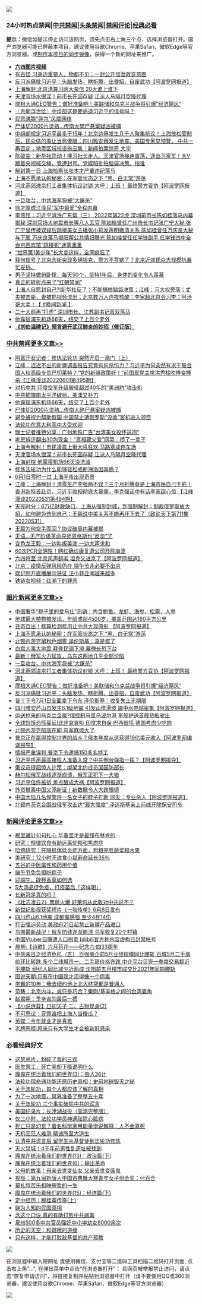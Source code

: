 ![](https://raw.githubusercontent.com/jsvpn/jsproxy/dev/64photo/fqnews-qr.jpg)

<div id="tt">
<h3>24小时热点禁闻|<a href="#%E4%B8%AD%E5%85%B1%E7%A6%81%E9%97%BB%E6%9B%B4%E5%A4%9A%E6%96%87%E7%AB%A0">中共禁闻</a>|<a href="#%E5%9B%BE%E7%89%87%E6%96%B0%E9%97%BB%E6%9B%B4%E5%A4%9A%E6%96%87%E7%AB%A0">头条禁闻</a>|<a href="#%E6%96%B0%E9%97%BB%E8%AF%84%E8%AE%BA%E6%9B%B4%E5%A4%9A%E6%96%87%E7%AB%A0">禁闻评论|<a href="#%E5%BF%85%E7%9C%8B%E7%BB%8F%E5%85%B8%E5%A5%BD%E6%96%87">经典必看</a></h3>
<div><b>提示：</b>微信如提示停止访问该网页，须先点击右上角三个点，选择浏览器打开。国产浏览器可能已屏蔽本项目，建议使用谷歌Chrome、苹果Safari、微软Edge等官方浏览器。或<a href="%E5%88%B6%E4%BD%9Cgit%E7%A6%81%E9%97%BB%E9%95%9C%E5%83%8F.md">制作本项目的同步镜像</a>，获得一个新的网址来推广。</div>
<ul>
<li><b><a href="http://d2.v2rss.gq/64.mp4" target="_blank">六四图片视频</a></b></li>
<li><a href="/bannedvideo/20220601/1740312.md">有古怪 习身边重要人、物都不见；一封公开信泄政变意图</a></li>
<li><a href="/topimagenews/20220602/1740404.md">反习派痛批习近平：头脑发热，瞎折腾，出昏招，自废武功【阿波罗网报道】</a></li>
<li><a href="/cnnews/20220602/1740550.md">上海解封 北京清算习两大亲信 20大谁上谁下</a></li>
<li><a href="/cbnews/20220601/1740317.md">天津官场水很深！前市长死因存疑 江派人马隔月空降代理</a></li>
<li><a href="/topimagenews/20220602/1740416.md">摩根大通CEO警告：做好准备吧！美联储和乌克兰战争将引爆“经济飓风”</a></li>
<li><a href="/ssgc/20220602/1740652.md">〖兲朝浮世绘〗中组部这是要逼退习近平的信号吗？</a></li>
<li><a href="/renquan/20220602/1740535.md">民怨沸腾“辱包”风靡网络</a></li>
<li><a href="/cbnews/20220602/1740544.md">尸体切2000片烫熟…传南大碎尸悬案疑凶被捕</a></li>
<li><a href="/bannedvideo/20220602/1740667.md">中组部规定习近平最多干15年！北京边界发生几千人聚集抗议！上海放松管制后，民众做的事让当局傻眼；四川雅安再发生地震，美国专家早预警， 中共一再否定；地震区域核设施云集｜新闻拍案惊奇 大宇</a></li>
<li><a href="/bannedvideo/20220601/1740318.md">陈破空：新华社异动！捧习社长走人。天津官场接连震荡，逐出习家军！大V跟着央视喊交棒，竟遭封号。党媒暗批拍脑袋决策，指谁</a></li>
<li><a href="/cnnews/20220602/1740419.md">解封第一日 上海检察长张本才严重违纪落马</a></li>
<li><a href="/topimagenews/20220602/1740555.md">上海不愿承认的秘密：在军管状态之下 “黑、白无常”游荡</a></li>
<li><a href="/topimagenews/20220602/1740433.md">河北燕郊进京打工者集体抗议封锁 大呼：上班！ 最终警方妥协【阿波罗网报道】</a></li>
<li><a href="/topimagenews/20220602/1740434.md">一旦攻台，中共海军将被“大屠杀”</a></li>
<li><a href="/cnnews/20220602/1740519.md">徐才厚成江泽民“军中最爱”全程内幕</a></li>
<li><a href="/comments/20220602/1740443.md">李燕铭：习近平清洗广东帮（三） 2022年第22虎 深圳前市长陈如桂落马内幕揭秘 深圳官场大地震市长等八人丢官 陈如桂曾任广州市长书记张广宁大秘 张广宁曾传被双规后跳楼美女主播张小莉发声明撇清关系 陈如桂曾任万庆良大秘与下属 万庆良落马揭阳帮公共情妇曝光 陈如桂曾任任学锋副手 任学锋四中全会京西宾馆“跳楼死”迷雾重重</a></li>
<li><a href="/yule/20220602/1740482.md">“世界第1美少年”长大变这样，全网疯狂了</a></li>
<li><a href="/bannedvideo/20220602/1740546.md">释何信号？北京大街突现多辆坦克，警方不背锅了？北京近郊民众大规模抗暴忙妥协。</a></li>
<li><a href="/lifebaike/20220602/1740516.md">男子坚持做俯卧撑，每天50个，坚持1年后，身体的变化令人羡慕</a></li>
<li><a href="/bannedvideo/20220602/1740466.md">真正的转折点来了“红朝禁闻”</a></li>
<li><a href="/bannedvideo/20220602/1740423.md">上海人自愿封自己?!新华社反了：不能搞拍脑袋决策；江峰：习大权旁落；丈夫被击毙，妻被抓视频流出；北京数万人连夜核酸；李家超北京会习李；阿汤哥大卖！【 #晚间新闻 】</a></li>
<li><a href="/headline/20220601/1740389.md">二十大前再“打虎“ 深圳市长、江苏副书记双双落马</a></li>
<li><a href="/cbnews/20220602/1740592.md">他露宿浦东机场66天，结交了上百个老外</a></li>
<li><b><a href="/comments/20200207/1272816.md" target="_blank">《刘伯温碑记》预言避开武汉肺炎的妙招（修订版）</a></b></li>
</ul>
</div>

<div class="catlist">
<h3><a href="/cbnews/" target="_blank">中共禁闻</a><span><a href="/cbnews/" target="_blank" rel="nofollow">更多文章>></a></span></h3>
<ul>
<li><a href="/cbnews/20220602/1740720.md" target="_blank">阿富汗女记者：修炼法轮功 突然开启一扇门（上）</a></li>
<li><a href="/cbnews/20220602/1740675.md" target="_blank">江峰：迟迟不出的新疆调查报告究竟有何杀伤力？习近平为何突然有求于联合国人权高级专员巴切莱特？“党的新疆政策好！”前国民党主席洪秀柱吹捧变捧杀【江峰漫谈20220601第495期】</a></li>
<li><a href="/cbnews/20220602/1740643.md" target="_blank">对抗中共 印度空军升级服役超过40年的“美洲豹”攻击机</a></li>
<li><a href="/cbnews/20220602/1740593.md" target="_blank">中共插旗南太平洋破局，美澳又补刀</a></li>
<li><a href="/cbnews/20220602/1740592.md" target="_blank">他露宿浦东机场66天，结交了上百个老外</a></li>
<li><a href="/cbnews/20220602/1740544.md" target="_blank">尸体切2000片烫熟…传南大碎尸悬案疑凶被捕</a></li>
<li><a href="/cbnews/20220602/1740497.md" target="_blank">避免被视为帮助俄国 中国禁止遭俄罗斯“没收”客机进入领空</a></li>
<li><a href="/cbnews/20220601/1740305.md" target="_blank">法轮功在意大利高中大受欢迎</a></li>
<li><a href="/cbnews/20220601/1740342.md" target="_blank">瑞士记者推特分享：广州地铁广告“台湾美女投怀送抱”</a></li>
<li><a href="/cbnews/20220601/1740324.md" target="_blank">老房拆迁翻出30包现金！“真相藏父爱”网哭：攒了一辈子</a></li>
<li><a href="/cbnews/20220601/1740323.md" target="_blank">上海今解封！市民凌晨上街大吼狂欢 马路塞成停车场</a></li>
<li><a href="/cbnews/20220601/1740317.md" target="_blank">天津官场水很深！前市长死因存疑 江派人马隔月空降代理</a></li>
<li><a href="/cbnews/20220601/1740291.md" target="_blank">上海封控 他露宿机场66天没洗澡</a></li>
<li><a href="/cbnews/20220601/1740227.md" target="_blank">修炼法轮功为什么能够轻松戒断海洛因毒瘾？</a></li>
<li><a href="/cbnews/20220601/1740200.md" target="_blank">6月1日零时一过 上海半夜出现奇景</a></li>
<li><a href="/cbnews/20220601/1740181.md" target="_blank">江峰：上海解封！清零生产李强两不误？三个月折腾竟是上海市民自己干的！香港新特首赴京，习近平败相彻底大暴露，李克强话中有话李家超心惊 【江峰漫谈20220531第494期】</a></li>
<li><a href="/cbnews/20220601/1740134.md" target="_blank">天亮时分：6万亿财政缺口，上海从强制封城，到强制解封；制裁俄罗斯放大招，如何避免伤到自己；王毅说中美关系不能再坏下去了（政论天下第711集 20220531）</a></li>
<li><a href="/cbnews/20220601/1740117.md" target="_blank">王毅为何空手而回？协议破局内幕被揭</a></li>
<li><a href="/cbnews/20220601/1740116.md" target="_blank">无语…无产阶级革命导师恩格斯也“反华”了</a></li>
<li><a href="/cbnews/20220601/1740034.md" target="_blank">变色龙王毅：一边叫板美澳 一边大声求和</a></li>
<li><a href="/cbnews/20220601/1740014.md" target="_blank">60次PCR全阴性！网红确诊康复遭公司开除崩溃</a></li>
<li><a href="/cbnews/20220601/1739973.md" target="_blank">六四将至 北京风声鹤唳 坦克又进京了【阿波罗网报道】</a></li>
<li><a href="/cbnews/20220601/1739953.md" target="_blank">北京：疫情反弹风险仍在 端午节非必要不出京</a></li>
<li><a href="/cbnews/20220601/1739930.md" target="_blank">娱记怒开直播展示铁证 汪小菲丑闻越来越多</a></li>
<li><a href="/cbnews/20220531/1739759.md" target="_blank">铁链女视频：红潮下的罪恶</a></li>

</ul>
</div>
<div class="catlist">
<h3><a href="/topimagenews/" target="_blank">图片新闻</a><span><a href="/topimagenews/" target="_blank" rel="nofollow">更多文章>></a></span></h3>
<ul>
<li><a href="/topimagenews/20220602/1740747.md" target="_blank">中国奢华“粽子里的爱马仕”热销：内含鲍鱼、龙虾、海参、松露、人参</a></li>
<li><a href="/topimagenews/20220602/1740684.md" target="_blank">地球最大植物被发现，年龄或超4500岁，覆盖范围达180平方公里</a></li>
<li><a href="/topimagenews/20220602/1740683.md" target="_blank">丑态百出！核算检测费用让中共大现原形 【阿波罗网报道】</a></li>
<li><a href="/topimagenews/20220602/1740555.md" target="_blank">上海不愿承认的秘密：在军管状态之下 “黑、白无常”游荡</a></li>
<li><a href="/topimagenews/20220602/1740487.md" target="_blank">北顿内茨克窜粉色烟雾 泽伦斯基：真是疯了</a></li>
<li><a href="/topimagenews/20220602/1740436.md" target="_blank">白宫人事大地震 拜登民调下滑 幕僚长恐下台</a></li>
<li><a href="/topimagenews/20220602/1740435.md" target="_blank">最新！俄军火力猛攻，乌东这两地几乎全部沦陷</a></li>
<li><a href="/topimagenews/20220602/1740434.md" target="_blank">一旦攻台，中共海军将被“大屠杀”</a></li>
<li><a href="/topimagenews/20220602/1740433.md" target="_blank">河北燕郊进京打工者集体抗议封锁 大呼：上班！ 最终警方妥协【阿波罗网报道】</a></li>
<li><a href="/topimagenews/20220602/1740416.md" target="_blank">摩根大通CEO警告：做好准备吧！美联储和乌克兰战争将引爆“经济飓风”</a></li>
<li><a href="/topimagenews/20220602/1740404.md" target="_blank">反习派痛批习近平：头脑发热，瞎折腾，出昏招，自废武功【阿波罗网报道】</a></li>
<li><a href="/topimagenews/20220601/1740316.md" target="_blank">普丁下令7月1日全面拿下乌东 泽伦斯基：收复失土无期限</a></li>
<li><a href="/topimagenews/20220601/1740315.md" target="_blank">四川雅安芦山县发生6.1级地震 引发山体滑坡 震中水电站密集【阿波罗网报道】</a></li>
<li><a href="/topimagenews/20220601/1740289.md" target="_blank">运送抢来的乌克兰金属?俄控制马里乌波尔港 军舰护送首艘货船驶出</a></li>
<li><a href="/topimagenews/20220601/1740283.md" target="_blank">全球饥饿恐慌蔓延!北非哀哀叫 印度求自保 巴西很慌 德国考虑少吃肉</a></li>
<li><a href="/topimagenews/20220601/1740232.md" target="_blank">北顿内茨克陷落在即 乌军麻烦大了</a></li>
<li><a href="/topimagenews/20220601/1740208.md" target="_blank">普京正在赢得控制世界的战斗？俄本年度从​​这获得19亿美元收入【阿波罗网编译报导】</a></li>
<li><a href="/topimagenews/20220601/1740199.md" target="_blank">情报严重误判 普京下令逮捕150多名特工</a></li>
<li><a href="/topimagenews/20220601/1740198.md" target="_blank">习近平呼声最高接班人准备入常？中共倒台弹指一挥？【阿波罗网报导】</a></li>
<li><a href="/topimagenews/20220601/1740176.md" target="_blank">俄议员提超惊人计策：绑架北约成员国国防部长</a></li>
<li><a href="/topimagenews/20220601/1740136.md" target="_blank">赫尔松俄军战线逐渐崩溃，俄军正犯下一大错</a></li>
<li><a href="/topimagenews/20220601/1740101.md" target="_blank">习近平信件被拆 差点酿成大祸【阿波罗网报道】</a></li>
<li><a href="/topimagenews/20220601/1740048.md" target="_blank">外资撤离中国又添新证！新数据令人大跌眼镜</a></li>
<li><a href="/topimagenews/20220601/1739961.md" target="_blank">中国大陆几名悍警将一名女子的脖子拧断 网友：专业杀人【阿波罗网报道】</a></li>
<li><a href="/topimagenews/20220601/1739952.md" target="_blank">北顿内茨克合围战俄军攻击达“最大强度” 泽连斯基亲上前线开除保安司令</a></li>

</ul>
</div>
<div class="catlist">
<h3><a href="/comments/" target="_blank">新闻评论</a><span><a href="/comments/" target="_blank" rel="nofollow">更多文章>></a></span></h3>
<ul>
<li><a href="/comments/20220602/1740758.md" target="_blank">棉里藏针句句扎心 华春莹才是最懂布林肯的</a></li>
<li><a href="/comments/20220602/1740750.md" target="_blank">研究：规律饮食有助远离忧郁和焦虑症</a></li>
<li><a href="/comments/20220602/1740737.md" target="_blank">哈佛研究：在降机体低炎症方面，粗粮完胜蔬菜和水果</a></li>
<li><a href="/comments/20220602/1740736.md" target="_blank">美研究：12小时不进食小鼠寿命延长35％</a></li>
<li><a href="/comments/20220602/1740735.md" target="_blank">五谷的中医属性和药用价值</a></li>
<li><a href="/comments/20220602/1740734.md" target="_blank">端午节免负担吃粽子</a></li>
<li><a href="/comments/20220602/1740733.md" target="_blank">迎端午，辟秽香草如何选</a></li>
<li><a href="/comments/20220602/1740732.md" target="_blank">5大汤品促免疫，打疫苗后「这样喝」</a></li>
<li><a href="/comments/20220602/1740731.md" target="_blank">长新冠是真的吗？</a></li>
<li><a href="/comments/20220602/1740695.md" target="_blank">《壮志凌云2》票房火爆 好莱坞从此敢对中共说不？</a></li>
<li><a href="/comments/20220602/1740694.md" target="_blank">新世纪影视获奖短片《一张传单》6月8日发布</a></li>
<li><a href="/comments/20220602/1740682.md" target="_blank">四川芦山6.1地震 成都震感强 至少4死14伤</a></li>
<li><a href="/comments/20220602/1740666.md" target="_blank">打击强迫劳动 美政府21日起禁止新疆产品进口</a></li>
<li><a href="/comments/20220602/1740665.md" target="_blank">乌南最新战况！俄军防线逐渐崩溃 乌军收复20个村镇</a></li>
<li><a href="/comments/20220602/1740664.md" target="_blank">中国Vtuber自曝遭人口拐卖 bilibili官方称内容虚构已封禁帐号</a></li>
<li><a href="/comments/20220602/1740644.md" target="_blank">晨柳:【诗歌】六月苕花——纪念六·四33周年</a></li>
<li><a href="/comments/20220602/1740640.md" target="_blank">中共末日之经济危机（五） 百强房企前5月业绩规模同比腰斩 百城5月二手房价环比转跌 多个二线城市一、二手房价格齐跌 中介平台贝壳一季度交易额近乎腰斩 经纪人同比减少近两成 沈阳前五月楼市成交比2021年同期腰斩</a></li>
<li><a href="/comments/20220602/1740635.md" target="_blank">图说天朝:只有在中国我才活得像一个病毒</a></li>
<li><a href="/comments/20220602/1740634.md" target="_blank">学霸的10年：我去纽约他上北大终究都是普通人</a></li>
<li><a href="/comments/20220602/1740623.md" target="_blank">范畴：北京内斗，或只是巧合？秦刚/基辛格之间的台湾眉角</a></li>
<li><a href="/comments/20220602/1740622.md" target="_blank">赵君朔：季辛吉的最后一搏</a></li>
<li><a href="/comments/20220602/1740618.md" target="_blank">【小说连载】日初天子 二、古物现身(2)</a></li>
<li><a href="/comments/20220602/1740614.md" target="_blank">不可思议：究竟谁把上海人当傻瓜？</a></li>
<li><a href="/comments/20220602/1740613.md" target="_blank">英媒：今年就业才是真难</a></li>
<li><a href="/comments/20220602/1740612.md" target="_blank">老牌恶棍:原来只有大学生才会被新冠感染</a></li>

</ul>
</div>

<div class="catlist">
<h3>必看经典好文</h3>
<ul>
<li><a href="/yule/20210123/1473216.md" target="_blank">这禁忌片，粉碎了我的三观</a></li>
<li><a href="/sohnews/20150904/445868.md" target="_blank">医生罢工，死亡率却下降说明什么</a></li>
<li><a href="/topimagenews/20180521/945342.md" target="_blank">魔鬼在统治着我们的世界(3)：毁人36计</a></li>
<li><a href="/tculture/20121025/73069.md" target="_blank">法轮功宿命通功能还原历史真相：史前地球毁灭之秘</a></li>
<li><a href="/topimagenews/20161125/619230.md" target="_blank">关于法轮功，每个人都应该了解的真相</a></li>
<li><a href="/cbnews/20200309/948043.md" target="_blank">为了一次地震，冥界准备了整整五十年</a></li>
<li><a href="/cbnews/20200703/1354907.md" target="_blank">关于法轮功 三个事实破除中共的谎言</a></li>
<li><a href="/cbnews/20211009/1635583.md" target="_blank">美国纪录片：长津湖战役（高清完整版）</a></li>
<li><a href="/health/20170626/780270.md" target="_blank">仅三小时，法轮功学员神通祛除心脏病</a></li>
<li><a href="/comments/20200704/1355375.md" target="_blank">死亡只是幻觉？着名科学家用能量学说解释：人不会真死</a></li>
<li><a href="/comments/20210302/1496716.md" target="_blank">天机茫茫人难测 精诚所至大道生</a></li>
<li><a href="/cbnews/20210723/1592176.md" target="_blank">认清中共谎言后 留学生从基督徒到法轮功修炼</a></li>
<li><a href="/ccpdope/20181219/1049286.md" target="_blank">天火焚城！4千年前男性乱遗址被找到</a></li>
<li><a href="/topimagenews/20180602/951960.md" target="_blank">魔鬼在统治着我们的世界(13)：政治篇(下)</a></li>
<li><a href="/topimagenews/20180524/947358.md" target="_blank">魔鬼在统治着我们的世界(6)：输出革命</a></li>
<li><a href="/cbnews/20210507/1541162.md" target="_blank">父母的故事：母亲去世变仙女 父亲去世变饿鬼</a></li>
<li><a href="/comments/20220518/1734456.md" target="_blank">视频：第九届新唐人中国古典舞大赛青年女子组金奖：付百合</a></li>
<li><a href="/tculture/20211006/1633976.md" target="_blank">莫扎特苦乐相映短暂的一生</a></li>
<li><a href="/topimagenews/20180610/955499.md" target="_blank">魔鬼在统治着我们的世界(15)：经济篇(下)</a></li>
<li><a href="/tculture/xiulian/20151104/467495.md" target="_blank">定中经历：穆桂英传奇(上)</a></li>
<li><a href="/comments/20200926/1403589.md" target="_blank">鲜为人知的民国真相</a></li>
<li><a href="/comments/20200707/1357090.md" target="_blank">念这个口诀 真的有助打败中共病毒</a></li>
<li><a href="/comments/20200704/783272.md" target="_blank">泉州500多中共官员强奸中小学幼女8000余次</a></li>
<li><a href="/cbnews/20190219/1083302.md" target="_blank">历史的天空：和嫦娥的道缘</a></li>
<li><a href="/comments/20220127/1684835.md" target="_blank">只有这样，才能打败敌基督的共产邪教</a></li>

</ul>
</div>

![](https://raw.githubusercontent.com/jsvpn/jsproxy/dev/64photo/fqnews-qr.jpg)

在浏览器中输入短网址 或使用微信、支付宝等二维码工具扫描二维码打开页面, 点击右上角"...", 在弹出菜单中点击“在浏览器打开”； 若网页被举报禁止访问，请点击“恢复申请访问”，将链接复制并粘贴到浏览器中打开（请不要使用QQ或360浏览器，建议使用谷歌Chrome、苹果Safari、微软Edge等官方浏览器）

![](https://raw.githubusercontent.com/jsvpn/jsproxy/dev/64photo/wx.jpg)